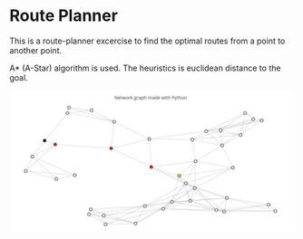 # Route Planner


This is a route-planner excercise to find the optimal routes from a point to another point. 

A* (A-Star) algorithm is used. The heuristics is euclidean distance to the goal. 


![image](./graph.png)